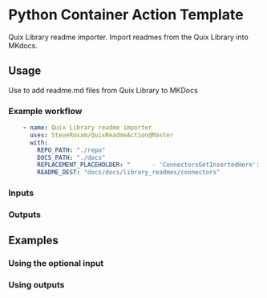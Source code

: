 # Python Container Action Template

Quix Library readme importer.
Import readmes from the Quix Library into MKdocs.

## Usage

Use to add readme.md files from Quix Library to MKDocs

### Example workflow

```yaml
    - name: Quix Library readme importer
      uses: SteveRosam/QuixReadmeAction@Master
      with:
        REPO_PATH: "./repo"
        DOCS_PATH: "./docs"
        REPLACEMENT_PLACEHOLDER: "      - 'ConnectorsGetInsertedHere': ''"
        README_DEST: "docs/docs/library_readmes/connectors"
```

### Inputs


### Outputs

## Examples

### Using the optional input

### Using outputs

